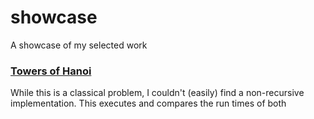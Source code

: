 # showcase
A showcase of my selected work


### [Towers of Hanoi](https://github.com/deepakkt/towers-of-hanoi)
While this is a classical problem, I couldn't (easily) find a non-recursive implementation. This executes and compares the run times of both

